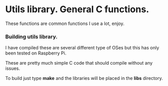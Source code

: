 
# Utils library.  General C functions.

These functions are common functions I use a lot, enjoy.

### Building utils library.

I have compiled these are several different type of OSes but this has only been tested on Raspberry Pi.

These are pretty much simple C code that should compile without any issues.

To build just type **make** and the libraries will be placed in the **libs** directory.
